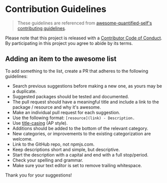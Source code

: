 # Contribution Guidelines

> These guidelines are referenced from [awesome-quantified-self's contributing guidelines](https://github.com/woop/awesome-quantified-self/blob/master/contributing.md).

Please note that this project is released with a [Contributor Code of Conduct](CODE_OF_CONDUCT.md). By participating in this project you agree to abide by its terms.

## Adding an item to the awesome list

To add something to the list, create a PR that adheres to the following guidelines:

- Search previous suggestions before making a new one, as yours may be a duplicate.
- Suggested packages should be tested and documented.
- The pull request should have a meaningful title and include a link to the package / resource and why it's awesome.
- Make an individual pull request for each suggestion.
- Use the following format: `[resource](link) - Description.`
- Use [title-casing](http://titlecapitalization.com) (AP style).
- Additions should be added to the bottom of the relevant category.
- New categories, or improvements to the existing categorization are welcome.
- Link to the GitHub repo, not npmjs.com.
- Keep descriptions short and simple, but descriptive.
- Start the description with a capital and end with a full stop/period.
- Check your spelling and grammar.
- Make sure your text editor is set to remove trailing whitespace.

Thank you for your suggestions!